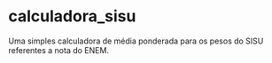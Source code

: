 # calculadora_sisu
Uma simples calculadora de média ponderada para os  pesos do SISU referentes a nota do ENEM.
